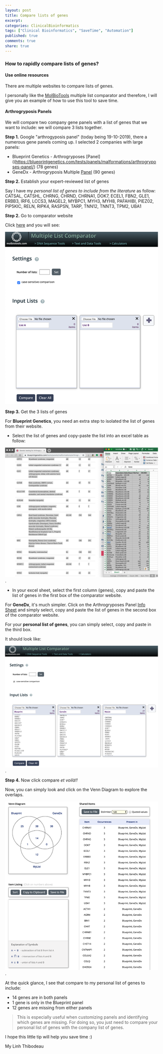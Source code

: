 ```yaml
---
layout: post
title: Compare lists of genes
excerpt:
categories: ClinicalBioinformatics
tags: ["Clinical Bioinformatics", "SaveTime", "Automation"]
published: true
comments: true
share: true
---
```


### How to rapidly compare lists of genes?

#### Use online resources

There are multiple websites to compare lists of genes.

I personally like the [MolBioTools](http://www.molbiotools.com/listcompare.html) multiple list comparator and therefore, I will give you an example of how to use this tool to save time.

#### Arthrogryposis Panels

We will compare two company gene panels with a list of genes that we want to include: we will compare 3 lists together.

**Step 1.** Google "arthrogyposis panel" (today being 19-10-2019), there a numerous gene panels coming up. I selected 2 companies with large panels:

* Blueprint Genetics - Arthrogryposes [Panel]((https://blueprintgenetics.com/tests/panels/malformations/arthrogryposes-panel/) (78 genes)
* GeneDx - Arthrogryposis Multiple [Panel](https://www.genedx.com/test-catalog/disorders/arthrogryposis-multiplex-congenita/) (90 genes)

**Step 2.** Establish your expert-reviewed list of genes

Say I have my *personal list of genes to include from the literature* as follow: CATSAL, CATSHL, CHRNG, CHRND, CHRNA1,  DOK7, ECEL1, FBN2, GLE1, ERBB3, IRF6, LCCS3, MAGEL2, MYBPC1, MYH3, MYH8, PAFAHIBI, PIEZ02, PIP5KIC, RELN, RIPK4, RASPSN,  TARP, TNN12, TNNT3, TPM2, UBA1

**Step 2.** Go to comparator website

Click [here](http://www.molbiotools.com/listcompare.html) and you will see:

![molbiocomparator_raw](https://raw.githubusercontent.com/mylinhthibodeau/mylinhthibodeau.github.io/master/images/molbiocomparator_raw.png)

**Step 3.** Get the 3 lists of genes

For **Blueprint Genetics**, you need an extra step to isolated the list of genes from their website.

* Select the list of genes and copy-paste the list into an excel table as follow:

![BlueprintArthrogryposis_CopyList](https://raw.githubusercontent.com/mylinhthibodeau/mylinhthibodeau.github.io/master/images/BlueprintArthrogryposis_CopyList.png).

* In your excel sheet, select the first column (genes), copy and paste the list of genes in the first box of the comparator website.

For **GeneDx**, it's much simpler. Click on the Arthrogryposes Panel [Info Sheet](https://www.genedx.com/wp-content/uploads/2019/09/Comprehensive-Arthrogryposis-Info-Sheet.pdf) and simply select, copy and paste the list of genes in the second box of the comparator website.

For your **personal list of genes**, you can simply select, copy and paste in the third box.

It should look like:

![Arthrogryposis_CompareLists](https://raw.githubusercontent.com/mylinhthibodeau/mylinhthibodeau.github.io/master/images/ArthrogryposisCompare_3lists.png).

**Step 4.** Now click compare *et voilà!!*

Now, you can simply look and click on the Venn Diagram to explore the overlaps.

![Arthrogryposis_ResultComparator_Lists](https://raw.githubusercontent.com/mylinhthibodeau/mylinhthibodeau.github.io/master/images/Arthrogryposis_ResultComparator_Lists.png).

At the quick glance, I see that compare to my personal list of genes to include:

* 14 genes are in both panels
* 1 gene is only in the Blueprint panel
* 12 genes are missing from either panels

> This is especially useful when customizing panels and identifying which genes are missing. For doing so, you just need to compare your personal list of genes with the company list of genes.

I hope this little tip will help you save time :)

My Linh Thibodeau
